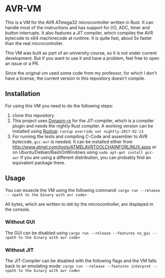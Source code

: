 # AVR-VM

This is a VM for the AVR ATmega32 microcontroller written in Rust.
It can handle most of the instructions and has support for I/O, ADC,
timer and button interrupts. It also features a JIT compiler, which
compiles the AVR bytecode to x64 machinecode at runtime. It is quite
fast, about 5x faster than the real microcontroller.

This VM was built as part of an university course, so it is not under current
development. But if you want to use it and have a problem, feel free
to open an issue or a PR.

Since the original vm used some code from my professor, for which I
don't have a license, the current version in this repository doesn't
compile.

## Installation

For using this VM you need to do the following steps:
1.  clone this repository
2.  This project uses [Dynasm-rs](https://github.com/CensoredUsername/dynasm-rs) for the JIT-compiler, which is a
    compiler plugin and needs the nightly Rust compiler. A working
    version can be installed using [Rustup](https://rustup.rs/):
    `rustup override set nightly-2017-02-13`
3.  For running the tests and compiling C-Code and assembler to AVR
    bytecode, `gcc-avr` is needed. It can be installed either from
    <http://www.atmel.com/tools/ATMELAVRTOOLCHAINFORLINUX.aspx>
    or on Ubuntu/Debian/BashOnWindows using
    `sudo apt-get install gcc-avr`
    If you are using a different distribution, you can probably find
    an equivalent package there.

## Usage

You can exuecte the VM using the following command:
`cargo run --release -- <path to the binary with avr code>`

All bytes, which are written to `UDR` by the microcontroller, are
displayed in the console.

### Without GUI

The GUI can be disabled using
`cargo run --release --features no_gui -- <path to the binary with avr code>`

### Without JIT

The JIT-Compiler can be disabled with the following flags and the
VM falls back to an emulating mode:
`cargo run --release --features interpret -- <path to the binary with avr code>`
